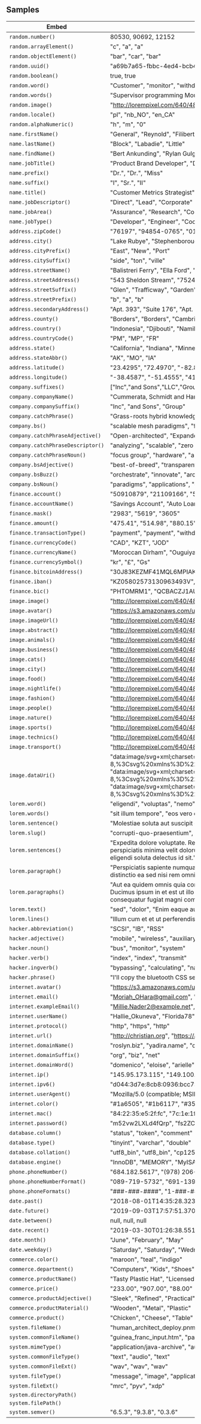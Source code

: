 ## Samples

| Embed | Results |
| ------- | ------  |
| `random.number()` | 80530, 90692, 12152 |
| `random.arrayElement()` | "c", "a", "a" |
| `random.objectElement()` | "bar", "car", "bar" |
| `random.uuid()` | "a69b7a65-fbbc-4ed4-bcb4-aa2899f45bba", "daeb4947-5a9d-4c06-b91f-c671de08440d", "1061a432-6ded-4476-97c6-445c8a8cd20f" |
| `random.boolean()` | true, true |
| `random.word()` | "Customer", "monitor", "withdrawal" |
| `random.words()` | "Supervisor programming Mouse", "Chief Applications web services", "indigo visualize" |
| `random.image()` | "http://lorempixel.com/640/480/animals", "http://lorempixel.com/640/480/nightlife", "http://lorempixel.com/640/480/sports" |
| `random.locale()` | "pl", "nb_NO", "en_CA" |
| `random.alphaNumeric()` | "h", "m", "0" |
| `name.firstName()` | "General", "Reynold", "Filiberto" |
| `name.lastName()` | "Block", "Labadie", "Little" |
| `name.findName()` | "Bert Ankunding", "Rylan Gulgowski DDS", "Reyes Ortiz" |
| `name.jobTitle()` | "Product Brand Developer", "Dynamic Identity Technician", "Dynamic Accounts Engineer" |
| `name.prefix()` | "Dr.", "Dr.", "Miss" |
| `name.suffix()` | "I", "Sr.", "II" |
| `name.title()` | "Customer Metrics Strategist", "Senior Implementation Consultant", "Chief Communications Strategist" |
| `name.jobDescriptor()` | "Direct", "Lead", "Corporate" |
| `name.jobArea()` | "Assurance", "Research", "Configuration" |
| `name.jobType()` | "Developer", "Engineer", "Coordinator" |
| `address.zipCode()` | "76197", "94854-0765", "01820" |
| `address.city()` | "Lake Rubye", "Stephenborough", "South Jacey" |
| `address.cityPrefix()` | "East", "New", "Port" |
| `address.citySuffix()` | "side", "ton", "ville" |
| `address.streetName()` | "Balistreri Ferry", "Ella Ford", "Kassandra Square" |
| `address.streetAddress()` | "543 Sheldon Stream", "75247 Darrin Ranch", "603 Bernadine Fords" |
| `address.streetSuffix()` | "Glen", "Trafficway", "Garden" |
| `address.streetPrefix()` | "b", "a", "b" |
| `address.secondaryAddress()` | "Apt. 393", "Suite 176", "Apt. 847" |
| `address.county()` | "Borders", "Borders", "Cambridgeshire" |
| `address.country()` | "Indonesia", "Djibouti", "Namibia" |
| `address.countryCode()` | "PM", "MP", "FR" |
| `address.state()` | "California", "Indiana", "Minnesota" |
| `address.stateAbbr()` | "AK", "MO", "IA" |
| `address.latitude()` | "23.4295", "72.4970", "-82.8296" |
| `address.longitude()` | "-38.4587", "-51.4555", "41.0342" |
| `company.suffixes()` | ["Inc","and Sons","LLC","Group"], ["Inc","and Sons","LLC","Group"], ["Inc","and Sons","LLC","Group"] |
| `company.companyName()` | "Cummerata, Schmidt and Hartmann", "Fritsch - Lowe", "Kuhlman Group" |
| `company.companySuffix()` | "Inc", "and Sons", "Group" |
| `company.catchPhrase()` | "Grass-roots hybrid knowledge user", "Seamless upward-trending local area network", "Face to face mobile structure" |
| `company.bs()` | "scalable mesh paradigms", "front-end maximize niches", "efficient monetize paradigms" |
| `company.catchPhraseAdjective()` | "Open-architected", "Expanded", "Down-sized" |
| `company.catchPhraseDescriptor()` | "analyzing", "scalable", "zero tolerance" |
| `company.catchPhraseNoun()` | "focus group", "hardware", "array" |
| `company.bsAdjective()` | "best-of-breed", "transparent", "viral" |
| `company.bsBuzz()` | "orchestrate", "innovate", "architect" |
| `company.bsNoun()` | "paradigms", "applications", "e-commerce" |
| `finance.account()` | "50910879", "21109166", "50872239" |
| `finance.accountName()` | "Savings Account", "Auto Loan Account", "Personal Loan Account" |
| `finance.mask()` | "2983", "5619", "3605" |
| `finance.amount()` | "475.41", "514.98", "880.15" |
| `finance.transactionType()` | "payment", "payment", "withdrawal" |
| `finance.currencyCode()` | "CAD", "KZT", "JOD" |
| `finance.currencyName()` | "Moroccan Dirham", "Ouguiya", "Indian Rupee Ngultrum" |
| `finance.currencySymbol()` | "kr", "£", "Gs" |
| `finance.bitcoinAddress()` | "30J83KEZMF41MQL6MPIAKTWCZB8", "3VA88Q89MND9TR2JII4ZQFAWN6HL6OLT", "1JNR98E1LAPY42429PNI52EAILV" |
| `finance.iban()` | "KZ05802573130963493V", "PK19205C9902494230807400", "IE70833W09003038006223" |
| `finance.bic()` | "PHTOMRM1", "QCBACZJ1AUC", "ORZUSYC1813" |
| `image.image()` | "http://lorempixel.com/640/480/fashion", "http://lorempixel.com/640/480/transport", "http://lorempixel.com/640/480/business" |
| `image.avatar()` | "https://s3.amazonaws.com/uifaces/faces/twitter/emileboudeling/128.jpg", "https://s3.amazonaws.com/uifaces/faces/twitter/marosholly/128.jpg", "https://s3.amazonaws.com/uifaces/faces/twitter/cdavis565/128.jpg" |
| `image.imageUrl()` | "http://lorempixel.com/640/480", "http://lorempixel.com/640/480", "http://lorempixel.com/640/480" |
| `image.abstract()` | "http://lorempixel.com/640/480/abstract", "http://lorempixel.com/640/480/abstract", "http://lorempixel.com/640/480/abstract" |
| `image.animals()` | "http://lorempixel.com/640/480/animals", "http://lorempixel.com/640/480/animals", "http://lorempixel.com/640/480/animals" |
| `image.business()` | "http://lorempixel.com/640/480/business", "http://lorempixel.com/640/480/business", "http://lorempixel.com/640/480/business" |
| `image.cats()` | "http://lorempixel.com/640/480/cats", "http://lorempixel.com/640/480/cats", "http://lorempixel.com/640/480/cats" |
| `image.city()` | "http://lorempixel.com/640/480/city", "http://lorempixel.com/640/480/city", "http://lorempixel.com/640/480/city" |
| `image.food()` | "http://lorempixel.com/640/480/food", "http://lorempixel.com/640/480/food", "http://lorempixel.com/640/480/food" |
| `image.nightlife()` | "http://lorempixel.com/640/480/nightlife", "http://lorempixel.com/640/480/nightlife", "http://lorempixel.com/640/480/nightlife" |
| `image.fashion()` | "http://lorempixel.com/640/480/fashion", "http://lorempixel.com/640/480/fashion", "http://lorempixel.com/640/480/fashion" |
| `image.people()` | "http://lorempixel.com/640/480/people", "http://lorempixel.com/640/480/people", "http://lorempixel.com/640/480/people" |
| `image.nature()` | "http://lorempixel.com/640/480/nature", "http://lorempixel.com/640/480/nature", "http://lorempixel.com/640/480/nature" |
| `image.sports()` | "http://lorempixel.com/640/480/sports", "http://lorempixel.com/640/480/sports", "http://lorempixel.com/640/480/sports" |
| `image.technics()` | "http://lorempixel.com/640/480/technics", "http://lorempixel.com/640/480/technics", "http://lorempixel.com/640/480/technics" |
| `image.transport()` | "http://lorempixel.com/640/480/transport", "http://lorempixel.com/640/480/transport", "http://lorempixel.com/640/480/transport" |
| `image.dataUri()` | "data:image/svg+xml;charset=UTF-8,%3Csvg%20xmlns%3D%22http%3A%2F%2Fwww.w3.org%2F2000%2Fsvg%22%20version%3D%221.1%22%20baseProfile%3D%22full%22%20width%3D%22undefined%22%20height%3D%22undefined%22%3E%20%3Crect%20width%3D%22100%25%22%20height%3D%22100%25%22..., "data:image/svg+xml;charset=UTF-8,%3Csvg%20xmlns%3D%22http%3A%2F%2Fwww.w3.org%2F2000%2Fsvg%22%20version%3D%221.1%22%20baseProfile%3D%22full%22%20width%3D%22undefined%22%20height%3D%22undefined%22%3E%20%3Crect%20width%3D%22100%25%22%20height%3D%22100%25%22..., "data:image/svg+xml;charset=UTF-8,%3Csvg%20xmlns%3D%22http%3A%2F%2Fwww.w3.org%2F2000%2Fsvg%22%20version%3D%221.1%22%20baseProfile%3D%22full%22%20width%3D%22undefined%22%20height%3D%22undefined%22%3E%20%3Crect%20width%3D%22100%25%22%20height%3D%22100%25%22... |
| `lorem.word()` | "eligendi", "voluptas", "nemo" |
| `lorem.words()` | "sit illum tempore", "eos vero dolor", "aspernatur laboriosam reiciendis" |
| `lorem.sentence()` | "Molestiae soluta aut suscipit dolor assumenda odio et sed.", "Aliquid quia praesentium consequatur reiciendis itaque.", "Aspernatur dolores et temporibus itaque ducimus eum voluptatem." |
| `lorem.slug()` | "corrupti-quo-praesentium", "ipsa-ut-quam", "ut-numquam-fugiat" |
| `lorem.sentences()` | "Expedita dolore voluptate. Reiciendis qui et omnis. Et cum quo et velit nemo expedita iusto officia aut. Doloribus error deserunt sunt id corrupti deserunt. Possimus sit ducimus aliquid aut dolores. Expedita aperiam culpa veritatis.", "Quo ut sed fugit eum aut qui. Adipisci repudiandae recusandae voluptas perspiciatis minima velit dolorum architecto. Et sequi et repudiandae velit quas ipsam fugit. Qui consequatur dolor architecto minima corporis. Sit incidunt esse.", "Eos et nulla vel ducimus rem suscipit ut commodi ut. Qui ipsum sint sit dolore pariatur omnis. Et laborum fugiat. Eos perferendis tenetur hic. Esse eligendi soluta delectus id sit." |
| `lorem.paragraph()` | "Perspiciatis sapiente numquam qui consectetur eos culpa sint quis. Consequatur qui eum ratione. Et ab dolorum rerum numquam ut facilis laudantium dolor. Ipsum non asperiores distinctio enim repudiandae. Ea labore facere saepe qui odit. Labore porro labor..., "Delectus vel in. Ex exercitationem quidem distinctio ea sed nisi rem omnis. Consequatur error minima. Quidem quam consequuntur ea nulla.", "Aut et placeat est deleniti neque ipsa quis quia. Voluptatem commodi hic et quia ut aperiam. Id quo accusantium fugit id adipisci sint accusamus." |
| `lorem.paragraphs()` | "Aut ea quidem omnis quia consectetur. Quidem aliquid non quia inventore eius rem libero voluptate nobis. Ut ducimus omnis consectetur in libero. Maxime vel voluptatem nesciunt voluptatem facilis. Tenetur qui maxime cumque illo exercitationem tempora face..., "Modi alias odio ex amet ut harum debitis. Ducimus ipsum in et est ut illo et exercitationem quibusdam. Quo hic non sunt. Totam et facere incidunt voluptatum doloribus accusamus aliquam.\n \rRem iusto fugiat aut alias quo corporis id et veritatis. Modi ne..., "Aut consequatur et et laudantium quam aperiam voluptatem. Ad veniam voluptas. Non consequatur fugiat magni commodi quia est voluptatem repellendus. Voluptatem quisquam aperiam voluptas. Ut laborum sint. Officia vero ducimus molestias qui sit quo voluptat... |
| `lorem.text()` | "sed", "dolor", "Enim eaque autem aperiam sunt." |
| `lorem.lines()` | "Illum cum et et ut perferendis hic modi et.\nEum corrupti quidem quam quidem.", "Possimus maiores unde ad consequatur voluptatibus id debitis.\nEt animi est expedita blanditiis incidunt.\nExercitationem odio expedita placeat.", "Nemo odit et." |
| `hacker.abbreviation()` | "SCSI", "IB", "RSS" |
| `hacker.adjective()` | "mobile", "wireless", "auxiliary" |
| `hacker.noun()` | "bus", "monitor", "system" |
| `hacker.verb()` | "index", "index", "transmit" |
| `hacker.ingverb()` | "bypassing", "calculating", "navigating" |
| `hacker.phrase()` | "I'll copy the bluetooth CSS sensor, that should sensor the FTP sensor!", "Try to parse the HDD system, maybe it will synthesize the auxiliary circuit!", "We need to input the back-end SCSI array!" |
| `internet.avatar()` | "https://s3.amazonaws.com/uifaces/faces/twitter/eitarafa/128.jpg", "https://s3.amazonaws.com/uifaces/faces/twitter/francis_vega/128.jpg", "https://s3.amazonaws.com/uifaces/faces/twitter/joki4/128.jpg" |
| `internet.email()` | "Moriah_OHara@gmail.com", "Elenor.Olson@yahoo.com", "Margarete_Fay@yahoo.com" |
| `internet.exampleEmail()` | "Millie.Nader2@example.net", "Clarabelle_Ziemann@example.com", "Theron16@example.com" |
| `internet.userName()` | "Hallie_Okuneva", "Florida78", "Alanna_Ondricka" |
| `internet.protocol()` | "http", "https", "http" |
| `internet.url()` | "http://christian.org", "https://abigale.biz", "https://harry.com" |
| `internet.domainName()` | "roslyn.biz", "yadira.name", "destinee.biz" |
| `internet.domainSuffix()` | "org", "biz", "net" |
| `internet.domainWord()` | "domenico", "eloise", "arielle" |
| `internet.ip()` | "145.95.173.115", "149.100.104.100", "140.103.216.188" |
| `internet.ipv6()` | "d044:3d7e:8cb8:0936:bcc7:7c2d:5163:95bc", "5504:1474:38d7:5263:bf11:97c7:f885:ca9e", "9c8b:9910:fefe:307f:59e7:74a0:1acb:8ec8" |
| `internet.userAgent()` | "Mozilla/5.0 (compatible; MSIE 7.0; Windows NT 5.1; Trident/5.1)", "Mozilla/5.0 (Windows NT 6.1; Trident/7.0; rv:11.0) like Gecko", "Mozilla/5.0 (Windows; U; Windows NT 6.1) AppleWebKit/531.2.1 (KHTML, like Gecko) Chrome/28.0.895.0 Safari/531.2.1" |
| `internet.color()` | "#1a6505", "#1b6117", "#352135" |
| `internet.mac()` | "84:22:35:e5:2f:fc", "7c:1e:1f:54:c0:04", "59:9b:ff:9c:8b:f1" |
| `internet.password()` | "m52vw2LXLd4fQrp", "fs2ZCHSuxI6lRTk", "Ia9hLSpw7utDCP8" |
| `database.column()` | "status", "token", "comment" |
| `database.type()` | "tinyint", "varchar", "double" |
| `database.collation()` | "utf8_bin", "utf8_bin", "cp1250_bin" |
| `database.engine()` | "InnoDB", "MEMORY", "MyISAM" |
| `phone.phoneNumber()` | "684.182.5617", "(978) 206-6313 x4538", "738.882.9746 x91114" |
| `phone.phoneNumberFormat()` | "089-719-5732", "691-139-4999", "453-598-4692" |
| `phone.phoneFormats()` | "###-###-####", "1-###-###-####", "###-###-####" |
| `date.past()` | "2018-08-01T14:35:28.323Z", "2018-07-27T20:32:55.142Z", "2019-02-11T14:01:33.735Z" |
| `date.future()` | "2019-09-03T17:57:51.370Z", "2019-07-26T15:14:56.666Z", "2019-06-15T14:49:43.936Z" |
| `date.between()` | null, null, null |
| `date.recent()` | "2019-03-30T01:26:38.551Z", "2019-03-29T14:38:56.325Z", "2019-03-30T04:22:44.106Z" |
| `date.month()` | "June", "February", "May" |
| `date.weekday()` | "Saturday", "Saturday", "Wednesday" |
| `commerce.color()` | "maroon", "teal", "indigo" |
| `commerce.department()` | "Computers", "Kids", "Shoes" |
| `commerce.productName()` | "Tasty Plastic Hat", "Licensed Rubber Car", "Intelligent Rubber Car" |
| `commerce.price()` | "233.00", "907.00", "88.00" |
| `commerce.productAdjective()` | "Sleek", "Refined", "Practical" |
| `commerce.productMaterial()` | "Wooden", "Metal", "Plastic" |
| `commerce.product()` | "Chicken", "Cheese", "Table" |
| `system.fileName()` | "human_architect_deploy.pnm", "arizona_disintermediate.chat", "integration_moroccan_dirham.paw" |
| `system.commonFileName()` | "guinea_franc_input.htm", "payment_web_enabled.mpeg", "optical_handcrafted_soft_chicken.png" |
| `system.mimeType()` | "application/java-archive", "audio/vnd.dolby.heaac.1", "audio/pcmu-wb" |
| `system.commonFileType()` | "text", "audio", "text" |
| `system.commonFileExt()` | "wav", "wav", "wav" |
| `system.fileType()` | "message", "image", "application" |
| `system.fileExt()` | "mrc", "pyv", "xdp" |
| `system.directoryPath()` |  |
| `system.filePath()` |  |
| `system.semver()` | "6.5.3", "9.3.8", "0.3.6" |
